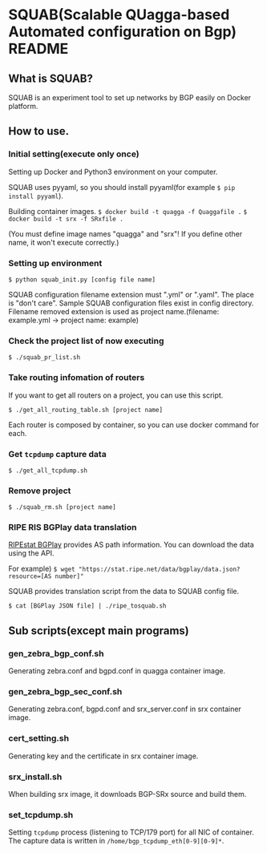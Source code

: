 # SQUAB(Scalable QUagga-based Automated configuration on Bgp) README

## What is SQUAB?

SQUAB is an experiment tool to set up networks by BGP easily on Docker platform.

## How to use.

### Initial setting(execute only once)

Setting up Docker and Python3 environment on your computer.

SQUAB uses pyyaml, so you should install pyyaml(for example `$ pip install pyyaml`).

Building container images.
`$ docker build -t quagga -f Quaggafile .`
`$ docker build -t srx -f SRxfile .`

(You must define image names "quagga" and "srx"! If you define other name, it won't execute correctly.)

### Setting up environment

`$ python squab_init.py [config file name]`

SQUAB configuration filename extension must ".yml" or ".yaml".
The place is "don't care".
Sample SQUAB configuration files exist in config directory.
Filename removed extension is used as project name.(filename: example.yml -> project name: example)

### Check the project list of now executing

`$ ./squab_pr_list.sh`

### Take routing infomation of routers

If you want to get all routers on a project, you can use this script.

`$ ./get_all_routing_table.sh [project name]`

Each router is composed by container, so you can use docker command for each.

### Get `tcpdump` capture data

`$ ./get_all_tcpdump.sh`

### Remove project

`$ ./squab_rm.sh [project name]`

### RIPE RIS BGPlay data translation

[RIPEstat BGPlay](https://stat.ripe.net/widget/bgplay) provides AS path information.
You can download the data using the API.

For example)
`$ wget "https://stat.ripe.net/data/bgplay/data.json?resource=[AS number]"`

SQUAB provides translation script from the data to SQUAB config file.

`$ cat [BGPlay JSON file] | ./ripe_tosquab.sh`

## Sub scripts(except main programs)

### gen\_zebra\_bgp\_conf.sh

Generating zebra.conf and bgpd.conf in quagga container image.

### gen\_zebra\_bgp\_sec\_conf.sh

Generating zebra.conf, bgpd.conf and srx\_server.conf in srx container image.

### cert\_setting.sh

Generating key and the certificate in srx container image.

### srx\_install.sh

When building srx image, it downloads BGP-SRx source and build them.

### set\_tcpdump.sh

Setting `tcpdump` process (listening to TCP/179 port) for all NIC of container.
The capture data is written in `/home/bgp_tcpdump_eth[0-9][0-9]*`.
